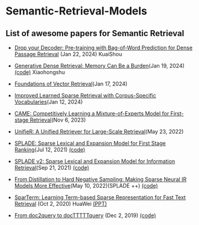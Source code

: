 # Semantic-Retrieval-Models
List of awesome papers for Semantic Retrieval
----
- [Drop your Decoder: Pre-training with Bag-of-Word Prediction for Dense Passage Retrieval](https://arxiv.org/pdf/2401.11248.pdf) (Jan 22, 2024) KuaiShou
- [Generative Dense Retrieval: Memory Can Be a Burden](https://arxiv.org/abs/2401.10487)(Jan 19, 2024)[(code)](https://github.com/ypw0102/GDR) Xiaohongshu
- [Foundations of Vector Retrieval](https://arxiv.org/abs/2401.09350)(Jan 17, 2024)
- [Improved Learned Sparse Retrieval with Corpus-Specific Vocabularies](https://arxiv.org/abs/2401.06703)(Jan 12, 2024)
- [CAME: Competitively Learning a Mixture-of-Experts Model for First-stage Retrieval](https://arxiv.org/abs/2311.02834)(Nov 6, 2023)
- [UnifieR: A Unified Retriever for Large-Scale Retrieval](https://arxiv.org/abs/2205.11194)(May 23, 2022)
- [SPLADE: Sparse Lexical and Expansion Model for First Stage Ranking](https://arxiv.org/abs/2107.05720)(Jul 12, 2021)    [(code)](https://github.com/naver/splade/tree/main?tab=readme-ov-file)
- [SPLADE v2: Sparse Lexical and Expansion Model for Information Retrieval](https://arxiv.org/abs/2109.10086)(Sep 21, 2021)    [(code)](https://github.com/naver/splade/tree/main?tab=readme-ov-file)
- [From Distillation to Hard Negative Sampling: Making Sparse Neural IR Models More Effective](https://arxiv.org/abs/2205.04733)(May 10, 2022)(SPLADE ++)    [(code)](https://github.com/naver/splade/tree/main?tab=readme-ov-file)
- [SparTerm: Learning Term-based Sparse Representation for Fast Text Retrieval](https://arxiv.org/abs/2010.00768) (Oct 2, 2020) HuaWei [(PPT)](https://liuquncn.github.io/talks/20210602-BAAI-IR-Forum/SparTerm%20Learning%20Term-based%20Sparse%20Representation.pdf)

- [From doc2query to docTTTTTquery](https://cs.uwaterloo.ca/~jimmylin/publications/Nogueira_Lin_2019_docTTTTTquery-v2.pdf) (Dec 2, 2019)  [(code)](https://github.com/castorini/docTTTTTquery) 
